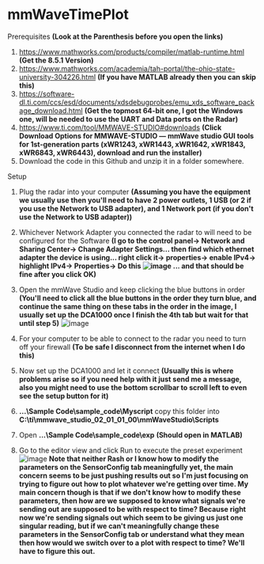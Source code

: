 # mmWaveTimePlot
Prerequisites **(Look at the Parenthesis before you open the links)**
1. https://www.mathworks.com/products/compiler/matlab-runtime.html **(Get the 8.5.1 Version)**
2. https://www.mathworks.com/academia/tah-portal/the-ohio-state-university-304226.html **(If you have MATLAB already then you can skip this)**
3. https://software-dl.ti.com/ccs/esd/documents/xdsdebugprobes/emu_xds_software_package_download.html **(Get the topmost 64-bit one, I got the Windows one, will be needed to use the UART and Data ports on the Radar)**
4. https://www.ti.com/tool/MMWAVE-STUDIO#downloads **(Click Download Options for MMWAVE-STUDIO — mmWave studio GUI tools for 1st-generation parts (xWR1243, xWR1443, xWR1642, xWR1843, xWR6843, xWR6443), download and run the installer)**
5. Download the code in this Github and unzip it in a folder somewhere.

Setup
1. Plug the radar into your computer **(Assuming you have the equipment we usually use then you'll need to have 2 power outlets, 1 USB (or 2 if you use the Network to USB adapter), and 1 Network port (if you don't use the Network to USB adapter))**
2. Whichever Network Adapter you connected the radar to will need to be configured for the Software **(I go to the control panel-> Network and Sharing Center-> Change Adapter Settings... then find which ethernet adapter the device is using... right click it-> properties-> enable IPv4-> highlight IPv4-> Properties-> Do this ![image](https://github.com/agtivi/mmWaveTimePlot/assets/95649224/3cbc042b-7a56-4472-ac3c-4d172df71b9f) ... and that should be fine after you click OK)**
3. Open the mmWave Studio and keep clicking the blue buttons in order **(You'll need to click all the blue buttons in the order they turn blue, and continue the same thing on these tabs in the order in the image, I usually set up the DCA1000 once I finish the 4th tab but wait for that until step 5)** ![image](https://github.com/agtivi/mmWaveTimePlot/assets/95649224/86dc9f51-facf-4418-aa22-bf103d6c755c)

4.  For your computer to be able to connect to the radar you need to turn off your firewall **(To be safe I disconnect from the internet when I do this)**
5.  Now set up the DCA1000 and let it connect **(Usually this is where problems arise so if you need help with it just send me a message, also you might need to use the bottom scrollbar to scroll left to even see the setup button for it)**
6.  **...\Sample Code\sample_code\Myscript** copy this folder into **C:\ti\mmwave_studio_02_01_01_00\mmWaveStudio\Scripts** 
7.  Open **...\Sample Code\sample_code\exp** **(Should open in MATLAB)**
8.  Go to the editor view and click Run to execute the preset experiment ![image](https://github.com/agtivi/mmWaveTimePlot/assets/95649224/2d0a7e1d-0f00-49bd-b85d-96ab4299f476)
**Note that neither Rash or I know how to modify the parameters on the SensorConfig tab meaningfully yet, the main concern seems to be just pushing results out so I'm just focusing on trying to figure out how to plot whatever we're getting over time.
My main concern though is that if we don't know how to modify these parameters, then how are we supposed to know what signals we're sending out are supposed to be with respect to time? Because right now we're sending signals out which seem to be giving us just one singular reading, but if we can't meaningfully change these parameters in the SensorConfig tab or understand what they mean then how would we switch over to a plot with respect to time? We'll have to figure this out.**
